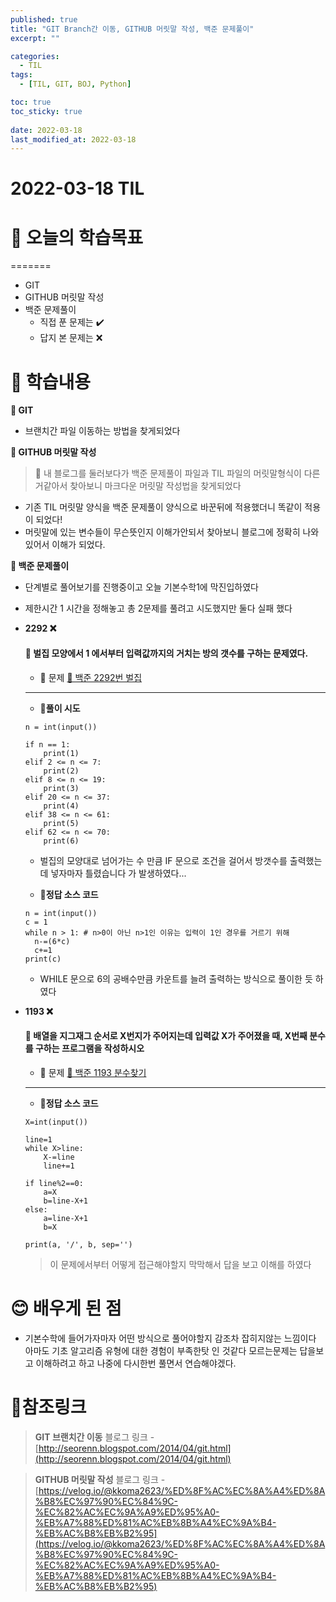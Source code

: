 ```yaml
---
published: true
title: "GIT Branch간 이동, GITHUB 머릿말 작성, 백준 문제풀이"
excerpt: ""

categories:
  - TIL
tags:
  - [TIL, GIT, BOJ, Python]

toc: true
toc_sticky: true
 
date: 2022-03-18
last_modified_at: 2022-03-18
---
```


# **2022-03-18 TIL**

# 🤔 오늘의 학습목표
=======
- GIT 
- GITHUB 머릿말 작성
- 백준 문제풀이 
  - 직접 푼 문제는 ✔️
  - 답지 본 문제는 ❌

# 📃 학습내용
**📍 GIT**<br/>
- 브랜치간 파일 이동하는 방법을 찾게되었다

**📍 GITHUB 머릿말 작성**<br/>
> 🤔 내 블로그를 둘러보다가 백준 문제풀이 파일과 TIL 파일의 머릿말형식이 다른거같아서 찾아보니 마크다운 머릿말 작성법을 찾게되었다<br/>
- 기존 TIL 머릿말 양식을 백준 문제풀이 양식으로 바꾼뒤에 적용했더니 똑같이 적용이 되었다!
- 머릿말에 있는 변수들이 무슨뜻인지 이해가안되서 찾아보니 블로그에 정확히 나와있어서 이해가 되었다.


**📍 백준 문제풀이**<br/>
- 단계별로 풀어보기를 진행중이고 오늘 기본수학1에 막진입하였다
- 제한시간 1 시간을 정해놓고 총 2문제를 풀려고 시도했지만 둘다 실패 했다
- **2292 ❌**
  #### 💬 벌집 모양에서 1 에서부터 입력값까지의 거치는 방의 갯수를 구하는 문제였다.
  - 🔎 문제 [🔗 백준 2292번 벌집](https://www.acmicpc.net/problem/2292)
  ___
  - **📌풀이 시도**<br/>
  ```PY
  n = int(input())

  if n == 1:
      print(1)
  elif 2 <= n <= 7:
      print(2)
  elif 8 <= n <= 19:
      print(3)
  elif 20 <= n <= 37:
      print(4)
  elif 38 <= n <= 61:
      print(5)
  elif 62 <= n <= 70:
      print(6)
  ```

  - 벌집의 모양대로 넘어가는 수 만큼 IF 문으로 조건을 걸어서 방갯수를 출력했는데 넣자마자 틀렸습니다 가 발생하였다... 

  - **📌정답 소스 코드**<br/>
  ```PY
  n = int(input())
  c = 1
  while n > 1: # n>0이 아닌 n>1인 이유는 입력이 1인 경우를 거르기 위해
    n-=(6*c)
    c+=1
  print(c)
  ```

  - WHILE 문으로 6의 공배수만큼 카운트를 늘려 출력하는 방식으로 풀이한 듯 하였다


- **1193 ❌**
    #### 💬 배열을 지그재그 순서로 X번지가 주어지는데 입력값 X가 주어졌을 때, X번째 분수를 구하는 프로그램을 작성하시오
  - 🔎 문제 [🔗 백준 1193 분수찾기](https://www.acmicpc.net/problem/1193)
  ___
  - **📌정답 소스 코드**
  ```PY
  X=int(input())

  line=1
  while X>line:
      X-=line
      line+=1
      
  if line%2==0:
      a=X
      b=line-X+1
  else:
      a=line-X+1
      b=X
      
  print(a, '/', b, sep='')
  ```

  > 이 문제에서부터 어떻게 접근해야할지 막막해서 답을 보고 이해를 하였다 

  
# 😊 배우게 된 점
- 기본수학에 들어가자마자 어떤 방식으로 풀어야할지 감조차 잡히지않는 느낌이다 아마도 기초 알고리즘 유형에 대한 경험이 부족한탓 인 것같다 모르는문제는 답을보고 이해하려고 하고 나중에 다시한번 풀면서 연습해야겠다.

# 📌참조링크
>**GIT 브랜치간 이동** 블로그 링크 - [http://seorenn.blogspot.com/2014/04/git.html](http://seorenn.blogspot.com/2014/04/git.html)


>**GITHUB 머릿말 작성** 블로그 링크 - [https://velog.io/@kkoma2623/%ED%8F%AC%EC%8A%A4%ED%8A%B8%EC%97%90%EC%84%9C-%EC%82%AC%EC%9A%A9%ED%95%A0-%EB%A7%88%ED%81%AC%EB%8B%A4%EC%9A%B4-%EB%AC%B8%EB%B2%95](https://velog.io/@kkoma2623/%ED%8F%AC%EC%8A%A4%ED%8A%B8%EC%97%90%EC%84%9C-%EC%82%AC%EC%9A%A9%ED%95%A0-%EB%A7%88%ED%81%AC%EB%8B%A4%EC%9A%B4-%EB%AC%B8%EB%B2%95)
